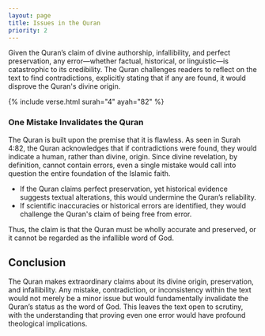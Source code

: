 ```yaml
---
layout: page
title: Issues in the Quran
priority: 2
---
```


Given the Quran’s claim of divine authorship, infallibility, and perfect preservation, any error—whether factual, historical, or linguistic—is catastrophic to its credibility. The Quran challenges readers to reflect on the text to find contradictions, explicitly stating that if any are found, it would disprove the Quran's divine origin.

{% include verse.html surah="4" ayah="82" %}

### One Mistake Invalidates the Quran

The Quran is built upon the premise that it is flawless. As seen in Surah 4:82, the Quran acknowledges that if contradictions were found, they would indicate a human, rather than divine, origin. Since divine revelation, by definition, cannot contain errors, even a single mistake would call into question the entire foundation of the Islamic faith.

- If the Quran claims perfect preservation, yet historical evidence suggests textual alterations, this would undermine the Quran’s reliability.
- If scientific inaccuracies or historical errors are identified, they would challenge the Quran's claim of being free from error.

Thus, the claim is that the Quran must be wholly accurate and preserved, or it cannot be regarded as the infallible word of God.

## Conclusion

The Quran makes extraordinary claims about its divine origin, preservation, and infallibility. Any mistake, contradiction, or inconsistency within the text would not merely be a minor issue but would fundamentally invalidate the Quran’s status as the word of God. This leaves the text open to scrutiny, with the understanding that proving even one error would have profound theological implications.
